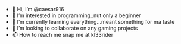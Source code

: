 - 👋 Hi, I’m @caesar916
- 👀 I’m interested in programming..nut only a beginner 
- 🌱 I’m currently learning everything...meant something for ma taste
- 💞️ I’m looking to collaborate on any gaming projects
- 📫 How to reach me snap me at kl33rider
<!---
caesar916/caesar916 is a ✨ special ✨ repository because its `README.md` (this file) appears on your GitHub profile.
You can click the Preview link to take a look at your changes.
--->
